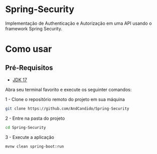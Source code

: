 # Spring-Security

Implementação de Authenticação e Autorização em uma API usando o framework Spring Security.

# Como usar
## Pré-Requisitos

- [JDK 17](https://www.oracle.com/java/technologies/javase/jdk17-archive-downloads.html)

Abra seu terminal favorito e execute os seguinter comandos:

1 - Clone o repositório remoto do projeto em sua máquina
```bash
git clone https://github.com/AndCandido/Spring-Security
```
2 - Entre na pasta do projeto
```bash
cd Spring-Security
```
3 - Execute a aplicação
```bash
mvnw clean spring-boot:run
```
